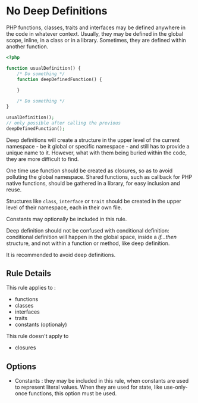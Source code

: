 <!-- Good Practices -->
# No Deep Definitions

PHP functions, classes, traits and interfaces may be defined anywhere in the code in whatever context. Usually, they may be defined in the global scope, inline, in a class or in a library. Sometimes, they are defined within another function. 

```php
<?php

function usualDefinition() {
	/* Do something */
	function deepDefinedFunction() {
		
	}

	/* Do something */
}

usualDefinition();
// only possible after calling the previous
deepDefinedFunction();

```


Deep definitions will create a structure in the upper level of the current namespace - be it global or specific namespace - and still has to provide a unique name to it. However, what with them being buried within the code, they are more difficult to find.

One time use function should be created as closures, so as to avoid polluting the global namespace. Shared functions, such as callback for PHP native functions, should be gathered in a library, for easy inclusion and reuse. 

Structures like `class`, `interface` or `trait` should be created in the upper level of their namespace, each in their own file. 

Constants may optionally be included in this rule. 

Deep definition should not be confused with conditional definition: conditional definition will happen in the global space, inside a _if...then_ structure, and not within a function or method, like deep definition. 

It is recommended to avoid deep definitions.

## Rule Details

This rule applies to : 

* functions
* classes
* interfaces
* traits
* constants (optionaly)

This rule doesn't apply to 

* closures



## Options

* Constants : they may be included in this rule, when constants are used to represent literal values. When they are used for state, like use-only-once functions, this option must be used.


